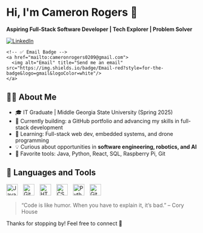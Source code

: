 <!DOCTYPE html>
<html lang="en">
<head>
  <meta charset="UTF-8" />
  <meta name="viewport" content="width=device-width, initial-scale=1.0"/>
  <title>Cameron Rogers | Full-Stack Dev</title>
  <style>
    .wave {
      animation-name: wave-animation;
      animation-duration: 2.5s;
      animation-iteration-count: infinite;
      transform-origin: 70% 70%;
      display: inline-block;
    }

    @keyframes wave-animation {
      0% { transform: rotate(0deg); }
     10% { transform: rotate(14deg); }
     20% { transform: rotate(-8deg); }
     30% { transform: rotate(14deg); }
     40% { transform: rotate(-4deg); }
     50% { transform: rotate(10deg); }
     60% { transform: rotate(0deg); }
    100% { transform: rotate(0deg); }
    }
  </style>
</head>
<body>
  <h1>Hi, I'm Cameron Rogers <span class="wave">👋</span></h1>
  <p><strong>Aspiring Full-Stack Software Developer | Tech Explorer | Problem Solver</strong></p>

  <!-- ✅ LinkedIn Badge -->
  <p>
    <a href="https://www.linkedin.com/in/cameron-rogers-8463b620a/" target="_blank">
      <img alt="LinkedIn" title="Connect on LinkedIn" src="https://img.shields.io/badge/LinkedIn-blue?style=for-the-badge&logo=linkedin&logoColor=white&labelColor=0A66C2"/>
    </a>

    <!-- ✅ Email Badge -->
    <a href="mailto:cameronrogers0209@gmail.com">
      <img alt="Email" title="Send me an email" src="https://img.shields.io/badge/Email-red?style=for-the-badge&logo=gmail&logoColor=white"/>
    </a>
  </p>

  <h2>👨‍💻 About Me</h2>
  <ul>
    <li>🎓 IT Graduate | Middle Georgia State University (Spring 2025)</li>
    <li>🚀 Currently building: a GitHub portfolio and advancing my skills in full-stack development</li>
    <li>🌱 Learning: Full-stack web dev, embedded systems, and drone programming</li>
    <li>💡 Curious about opportunities in <strong>software engineering, robotics, and AI</strong></li>
    <li>🧠 Favorite tools: Java, Python, React, SQL, Raspberry Pi, Git</li>
  </ul>

  <h2>🧰 Languages and Tools</h2>
  <p>
    <img alt="Java" width="30px" style="padding-right:10px;" src="https://cdn.jsdelivr.net/gh/devicons/devicon/icons/java/java-original.svg"/>
    <img alt="Git" width="30px" style="padding-right:10px;" src="https://cdn.jsdelivr.net/gh/devicons/devicon/icons/git/git-original.svg"/>
    <img alt="HTML" width="30px" style="padding-right:10px;" src="https://cdn.jsdelivr.net/gh/devicons/devicon/icons/html5/html5-plain.svg"/>
    <img alt="CSS" width="30px" style="padding-right:10px;" src="https://cdn.jsdelivr.net/gh/devicons/devicon/icons/css3/css3-plain.svg"/>
    <img alt="Python" width="30px" style="padding-right:10px;" src="https://cdn.jsdelivr.net/gh/devicons/devicon/icons/python/python-plain.svg"/>
    <img alt="GitHub" width="30px" style="padding-right:10px;" src="https://cdn.jsdelivr.net/gh/devicons/devicon/icons/github/github-original.svg"/>
  </p>

  <blockquote>
    “Code is like humor. When you have to explain it, it’s bad.” – Cory House
  </blockquote>

  <p>Thanks for stopping by! Feel free to connect 🚀</p>
</body>
</html>
